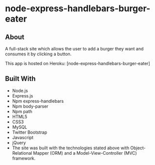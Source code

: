 # node-express-handlebars-burger-eater

## About
A full-stack site which allows the user to add a burger they want and consumes it by clicking a button. 

This app is hosted on Heroku:
[node-express-handlebars-burger-eater]

## Built With
* Node.js
* Express.js
* Npm express-handlebars
* Npm body-parser
* Npm path
* HTML5
* CSS3
* MySQL
* Twitter Bootstrap
* Javascript
* jQuery
* The site was built with the technologies stated above with Object-Relational Mapper (ORM) and a Model-View-Controller (MVC) framework.
